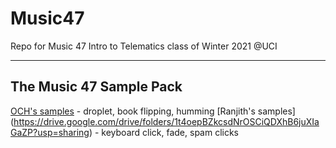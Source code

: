 # Music47
Repo for Music 47 Intro to Telematics class of Winter 2021 @UCI

---
## The Music 47 Sample Pack

[OCH's samples](https://drive.google.com/drive/folders/11S75rZlX1pxgA1nzz1yMlQ8Er9NQYwF9?usp=sharing) - droplet, book flipping, humming
[Ranjith's samples] (https://drive.google.com/drive/folders/1t4oepBZkcsdNrOSCiQDXhB6juXIaGaZP?usp=sharing) - keyboard click, fade, spam clicks
